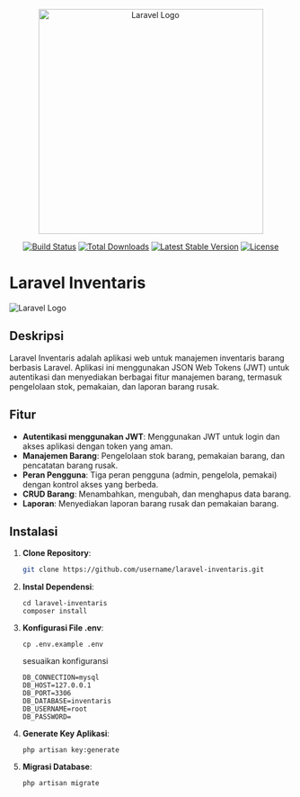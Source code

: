 <p align="center"><a href="https://laravel.com" target="_blank"><img src="https://raw.githubusercontent.com/laravel/art/master/logo-lockup/5%20SVG/2%20CMYK/1%20Full%20Color/laravel-logolockup-cmyk-red.svg" width="400" alt="Laravel Logo"></a></p>

<p align="center">
<a href="https://github.com/laravel/framework/actions"><img src="https://github.com/laravel/framework/workflows/tests/badge.svg" alt="Build Status"></a>
<a href="https://packagist.org/packages/laravel/framework"><img src="https://img.shields.io/packagist/dt/laravel/framework" alt="Total Downloads"></a>
<a href="https://packagist.org/packages/laravel/framework"><img src="https://img.shields.io/packagist/v/laravel/framework" alt="Latest Stable Version"></a>
<a href="https://packagist.org/packages/laravel/framework"><img src="https://img.shields.io/packagist/l/laravel/framework" alt="License"></a>
</p>

# Laravel Inventaris

![Laravel Logo](https://raw.githubusercontent.com/laravel/art/master/logo-lockup/5%20SVG/2%20CMYK/1%20Full%20Color/laravel-logolockup-cmyk-red.svg)

## Deskripsi

Laravel Inventaris adalah aplikasi web untuk manajemen inventaris barang berbasis Laravel. Aplikasi ini menggunakan JSON Web Tokens (JWT) untuk autentikasi dan menyediakan berbagai fitur manajemen barang, termasuk pengelolaan stok, pemakaian, dan laporan barang rusak.

## Fitur

-   **Autentikasi menggunakan JWT**: Menggunakan JWT untuk login dan akses aplikasi dengan token yang aman.
-   **Manajemen Barang**: Pengelolaan stok barang, pemakaian barang, dan pencatatan barang rusak.
-   **Peran Pengguna**: Tiga peran pengguna (admin, pengelola, pemakai) dengan kontrol akses yang berbeda.
-   **CRUD Barang**: Menambahkan, mengubah, dan menghapus data barang.
-   **Laporan**: Menyediakan laporan barang rusak dan pemakaian barang.

## Instalasi

1. **Clone Repository**:
    ```bash
    git clone https://github.com/username/laravel-inventaris.git
    ```
2. **Instal Dependensi**:
    ```
    cd laravel-inventaris
    composer install
    ```
3. **Konfigurasi File .env**:

    ```
    cp .env.example .env
    ```

    sesuaikan konfiguransi

    ```
    DB_CONNECTION=mysql
    DB_HOST=127.0.0.1
    DB_PORT=3306
    DB_DATABASE=inventaris
    DB_USERNAME=root
    DB_PASSWORD=

    ```

4. **Generate Key Aplikasi**:
    ```
    php artisan key:generate
    ```
5. **Migrasi Database**:
    ```
    php artisan migrate
    ```
